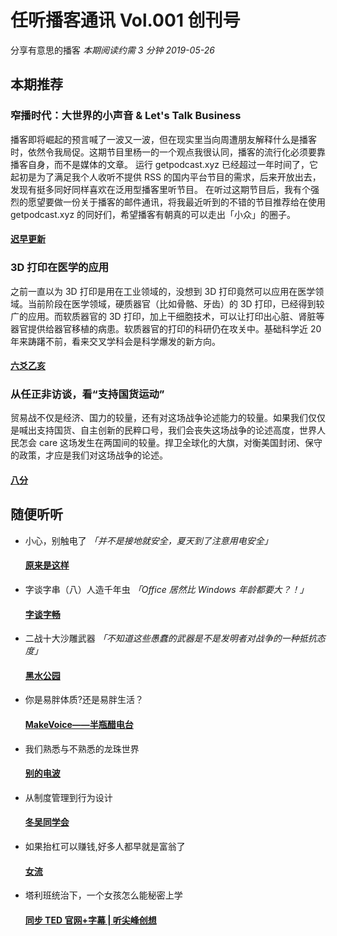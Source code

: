# 任听播客通讯 Vol.001 创刊号
分享有意思的播客
_本期阅读约需 3 分钟_
_2019-05-26_


## 本期推荐

### 窄播时代：大世界的小声音 & Let's Talk Business
播客即将崛起的预言喊了一波又一波，但在现实里当向周遭朋友解释什么是播客时，依然令我局促。这期节目里杨一的一个观点我很认同，播客的流行化必须要靠播客自身，而不是媒体的文章。
运行 getpodcast.xyz 已经超过一年时间了，它起初是为了满足我个人收听不提供 RSS 的国内平台节目的需求，后来开放出去，发现有挺多同好同样喜欢在泛用型播客里听节目。
在听过这期节目后，我有个强烈的愿望要做一份关于播客的邮件通讯，将我最近听到的不错的节目推荐给在使用 getpodcast.xyz 的同好们，希望播客有朝真的可以走出「小众」的圈子。
#### [迟早更新](https://czgx.fireside.fm/rss)

### 3D 打印在医学的应用
之前一直以为 3D 打印是用在工业领域的，没想到 3D 打印竟然可以应用在医学领域。当前阶段在医学领域，硬质器官（比如骨骼、牙齿）的 3D 打印，已经得到较广的应用。而软质器官的 3D 打印，加上干细胞技术，可以让打印出心脏、肾脏等器官提供给器官移植的病患。软质器官的打印的科研仍在攻关中。基础科学近 20 年来踌躇不前，看来交叉学科会是科学爆发的新方向。
#### [六爻乙亥](https://getpodcast.xyz/data/ximalaya/21189002.xml)

### 从任正非访谈，看“支持国货运动”
贸易战不仅是经济、国力的较量，还有对这场战争论述能力的较量。如果我们仅仅是喊出支持国货、自主创新的民粹口号，我们会丧失这场战争的论述高度，世界人民怎会 care 这场发生在两国间的较量。捍卫全球化的大旗，对衡美国封闭、保守的政策，才应是我们对这场战争的论述。
#### [八分](https://api.vistopia.com.cn/rss/program/11.xml)


## 随便听听

* 小心，别触电了 _「并不是接地就安全，夏天到了注意用电安全」_
  #### [原来是这样](https://getpodcast.xyz/data/lizhi/318375.xml)
* 字谈字串（八）人造千年虫 _「Office 居然比 Windows 年龄都要大？！」_
  #### [字谈字畅](https://thetype.com/feed/typechat/)
* 二战十大沙雕武器 _「不知道这些愚蠢的武器是不是发明者对战争的一种抵抗态度」_
  #### [黑水公园](https://getpodcast.xyz/data/ximalaya/3558668.xml)
* 你是易胖体质?还是易胖生活？
  #### [MakeVoice——半瓶醋电台](https://getpodcast.xyz/data/163/1082007.xml)
* 我们熟悉与不熟悉的龙珠世界
  #### [别的电波](https://getpodcast.xyz/data/163/526655665.xml)
* 从制度管理到行为设计
  #### [冬吴同学会](https://getpodcast.xyz/data/ximalaya/16861863.xml)
* 如果抬杠可以赚钱,好多人都早就是富翁了
  #### [女流](https://getpodcast.xyz/data/163/5030002.xml)
* 塔利班统治下，一个女孩怎么能秘密上学
  #### [同步 TED 官网+字幕 | 听尖峰创想](https://getpodcast.xyz/data/ximalaya/4085346.xml)
